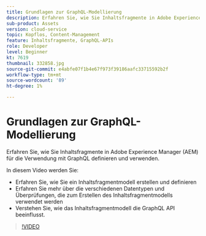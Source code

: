 ```yaml
---
title: Grundlagen zur GraphQL-Modellierung
description: Erfahren Sie, wie Sie Inhaltsfragmente in Adobe Experience Manager (AEM) für die Verwendung mit GraphQL definieren und verwenden.
sub-product: Assets
version: cloud-service
topic: Kopflos, Content-Management
feature: Inhaltsfragmente, GraphQL-APIs
role: Developer
level: Beginner
kt: 7619
thumbnail: 332858.jpg
source-git-commit: e4abfe07f1b4e67f973f39186aafc33715592b2f
workflow-type: tm+mt
source-wordcount: '89'
ht-degree: 1%

---
```



# Grundlagen zur GraphQL-Modellierung

Erfahren Sie, wie Sie Inhaltsfragmente in Adobe Experience Manager (AEM) für die Verwendung mit GraphQL definieren und verwenden.

In diesem Video werden Sie:

+ Erfahren Sie, wie Sie ein Inhaltsfragmentmodell erstellen und definieren
+ Erfahren Sie mehr über die verschiedenen Datentypen und Überprüfungen, die zum Erstellen des Inhaltsfragmentmodells verwendet werden
+ Verstehen Sie, wie das Inhaltsfragmentmodell die GraphQL API beeinflusst.

>[!VIDEO](https://video.tv.adobe.com/v/332858/?quality=12&learn=on)
